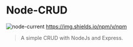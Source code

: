 # Node-CRUD

![node-current](https://img.shields.io/node/v/latest?style=plastic)
https://img.shields.io/npm/v/npm

> A simple CRUD with NodeJs and Express.


